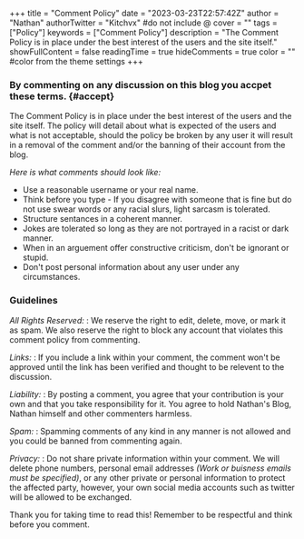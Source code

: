 +++
title = "Comment Policy"
date = "2023-03-23T22:57:42Z"
author = "Nathan"
authorTwitter = "Kitchvx" #do not include @
cover = ""
tags = ["Policy"]
keywords = ["Comment Policy"]
description = "The Comment Policy is in place under the best interest of the users and the site itself."
showFullContent = false
readingTime = true
hideComments = true
color = "" #color from the theme settings
+++

### By commenting on any discussion on this blog you accpet these terms. {#accept}
The Comment Policy is in place under the best interest of the users and the site itself. The policy will detail about what is expected of the users and what is not acceptable, should the policy be broken by any user it will result in a removal of the comment and/or the banning of their account from the blog.

*Here is what comments should look like:*
- Use a reasonable username or your real name.
- Think before you type - If you disagree with someone that is fine but do not use swear words or any racial slurs, light sarcasm is tolerated.
- Structure sentances in a coherent manner.
- Jokes are tolerated so long as they are not portrayed in a racist or dark manner.
- When in an arguement offer constructive criticism, don't be ignorant or stupid.
- Don't post personal information about any user under any circumstances.

### Guidelines

*All Rights Reserved:*
: We reserve the right to edit, delete, move, or mark it as spam. We also reserve the right to block any account that violates this comment policy from commenting.

*Links:*
: If you include a link within your comment, the comment won't be approved until the link has been verified and thought to be relevent to the discussion.

*Liability:*
:  By posting a comment, you agree that your contribution is your own and that you take responsibility for it. You agree to hold Nathan's Blog, Nathan himself and other commenters harmless.

*Spam:*
: Spamming comments of any kind in any manner is not allowed and you could be banned from commenting again.

*Privacy:*
: Do not share private information within your comment. We will delete phone numbers, personal email addresses *(Work or buisness emails must be specified)*, or any other private or personal information to protect the affected party, however, your own social media accounts such as twitter will be allowed to be exchanged.

Thank you for taking time to read this! Remember to be respectful and think before you comment.